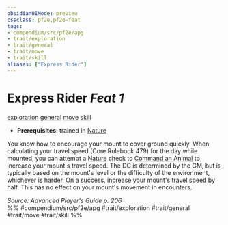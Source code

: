 ```yaml
---
obsidianUIMode: preview
cssclass: pf2e,pf2e-feat
tags:
- compendium/src/pf2e/apg
- trait/exploration
- trait/general
- trait/move
- trait/skill
aliases: ["Express Rider"]
---
```

# Express Rider  *Feat 1*  
[exploration](/rules/traits/exploration.md)  [general](/rules/traits/general.md)  [move](/rules/traits/move.md)  [skill](/rules/traits/skill.md)  

- **Prerequisites**: trained in [Nature](/compendium/skills.md#Nature)

You know how to encourage your mount to cover ground quickly. When calculating your travel speed (Core Rulebook 479) for the day while mounted, you can attempt a [Nature](/compendium/skills.md#Nature) check to [Command an Animal](/rules/actions/command-an-animal.md) to increase your mount's travel speed. The DC is determined by the GM, but is typically based on the mount's level or the difficulty of the environment, whichever is harder. On a success, increase your mount's travel speed by half. This has no effect on your mount's movement in encounters.

*Source: Advanced Player's Guide p. 206*  
%% #compendium/src/pf2e/apg #trait/exploration #trait/general #trait/move #trait/skill %%